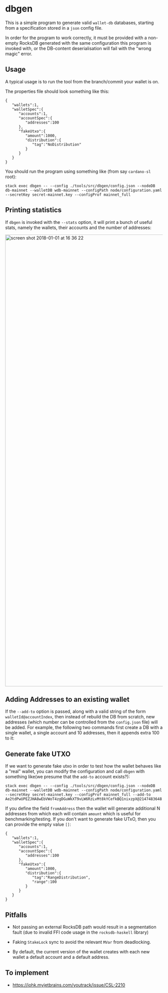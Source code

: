 # dbgen

This is a simple program to generate valid `wallet-db` databases, starting from a specification
stored in a `json` config file.

In order for the program to work correctly, it must be provided with a non-empty RocksDB generated
with the same configuration this program is invoked with, or the DB-content deserialisation will
fail with the "wrong magic" error.

## Usage

A typical usage is to run the tool from the branch/commit your wallet is on. 

The properties file should look something like this:
```
{
   "wallets":1,
   "walletSpec":{
      "accounts":1,
      "accountSpec":{
         "addresses":100
      },
      "fakeUtxo":{
         "amount":1000,
         "distribution":{
            "tag":"NoDistribution"
         }
      }
   }
}
```

You should run the program using something like (from say `cardano-sl` root):
```
stack exec dbgen -- --config ./tools/src/dbgen/config.json --nodeDB db-mainnet --walletDB wdb-mainnet --configPath node/configuration.yaml --secretKey secret-mainnet.key --configProf mainnet_full
```

## Printing statistics

If `dbgen` is invoked with the `--stats` option, it will print a bunch of useful stats, namely the wallets,
their accounts and the number of addresses:

<img width="1440" alt="screen shot 2018-01-01 at 16 36 22" src="https://user-images.githubusercontent.com/29383371/34468858-1756d7e8-ef12-11e7-9d15-6b615adc24fb.png">

## Adding Addresses to an existing wallet

If the `--add-to` option is passed, along with a valid string of the form `walletId@accountIndex`, then
instead of rebuild the DB from scratch, new addresses (which number can be controlled from the `config.json`
file) will be added. For example, the following two commands first create a DB with a single wallet, a single
account and 10 addresses, then it appends extra 100 to it:

## Generate fake UTXO

If we want to generate fake utxo in order to test how the wallet behaves like a "real" wallet, you can modify the 
configuration and call `dbgen` with something like(we presume that the `add-to` account exists?):
```
stack exec dbgen -- --config ./tools/src/dbgen/config.json --nodeDB db-mainnet --walletDB wdb-mainnet --configPath node/configuration.yaml --secretKey secret-mainnet.key --configProf mainnet_full --add-to Ae2tdPwUPEZJHA8wEbVWoT4zgDGuWkXT9vLW6RzLvMt8kYCefkBQ1nixzpX@2147483648
```

If you define the field `fromAddress` then the wallet will generate additional N addresses from which each will 
contain `amount` which is useful for benchmarking/testing. If you don't want to generate fake UTxO, 
then you can provide the empty value `[]`:
```
{
   "wallets":1,
   "walletSpec":{
      "accounts":1,
      "accountSpec":{
         "addresses":100
      },
      "fakeUtxo":{
         "amount":1000,
         "distribution":{
            "tag":"RangeDistribution",
            "range":100
         }
      }
   }
}
```


## Pitfalls

- Not passing an external RocksDB path would result in a segmentation fault (due to invalid FFI code
  usage in the `rocksdb-haskell` library)

- Faking `StakeLock` sync to avoid the relevant `MVar` from deadlocking.

- By default, the current version of the wallet creates with each new wallet a default account and a default
  address.

## To implement

- https://iohk.myjetbrains.com/youtrack/issue/CSL-2210

